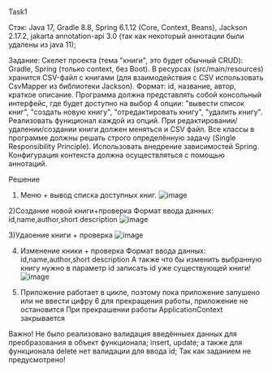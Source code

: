 Task1 

Стэк: Java 17, Gradle 8.8, Spring 6.1.12 (Core, Context, Beans), Jackson 2.17.2, jakarta annotation-api 3.0 (так как некоторый аннотации были удалены из java 11);

Задание: Скелет проекта (тема "книги", это будет обычный CRUD): Gradle, Spring (только context, без Boot).
В ресурсах (src/main/resources) хранится CSV-файл с книгами (для взаимодействия с CSV использовать CsvMapper из библиотеки Jackson).
Формат: id, название, автор, краткое описание. Программа должна представлять собой консольный интерфейс, где будет доступно на выбор 4 опции:
"вывести список книг", "создать новую книгу", "отредактировать книгу", "удалить книгу". Реализовать функционал каждой из опций. 
При редактировании/удалении/создании книги должен меняться и CSV файл.
Все классы в программе должны решать строго определённую задачу (Single Responsibility Principle).
Использовать внедрение зависимостей Spring. Конфигурация контекста должна осуществляться с помощью аннотаций.

Решение 
1) Меню + вывод списка доступных книг.
![image](https://github.com/user-attachments/assets/12d31ed0-0eff-4b6f-a887-f8e93941effe)

2)Создание новой книги+проверка
Формат ввода данных: id,name,author,short description
![image](https://github.com/user-attachments/assets/b7a5a3db-d385-4a25-8a3f-7632ea3d5e48)

3)Удаоение книги + проверка
![image](https://github.com/user-attachments/assets/4dd57f7d-267b-4943-b3ef-1a9d06aa934b)

4) Изменение кники + проверка 
Формат ввода данных: id,name,author,short description
А также что бы изменить выбранную книгу нужно в параметр id записать id уже существующей книги!
![image](https://github.com/user-attachments/assets/9d3d4c4a-2444-456f-8fe9-967edbf5c614)

5) Приложение работает в цикле, поэтому пока приложение запушено или не ввести цифру 6 для прекращения работы, приложение не остановится
При прекрашении работы ApplicationContext закрывается

Важно! 
Не было реализовано валидация введённыех данных для преобразования в объект функционала; insert, update;
а также для функционала delete нет валидации для ввода id;
Так как заданием не предусмотрено!

